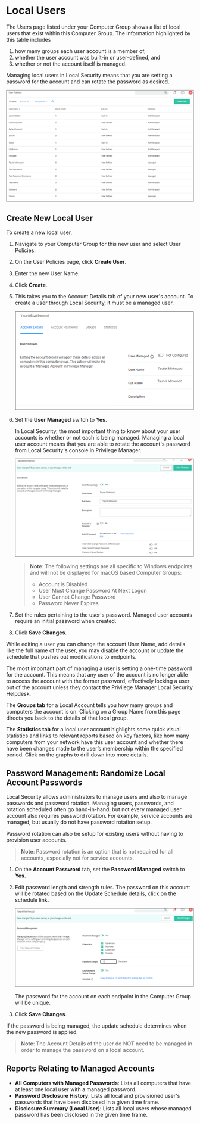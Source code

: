 [title]: # (Local Users)
[tags]: # (Local Security,Users)
[priority]: # (4)
# Local Users

The Users page listed under your Computer Group shows a list of local users that exist within this Computer Group. The information highlighted by this table includes

1. how many groups each user account is a member of,
1. whether the user account was built-in or user-defined, and
1. whether or not the account itself is managed.  

Managing local users in Local Security means that you are setting a password for the account and can rotate the password as desired.

![local](images/ls-lu.png "Local Users")

## Create New Local User

To create a new local user,

1. Navigate to your Computer Group for this new user and select User Policies.
1. On the User Policies page, click __Create User__.
1. Enter the new User Name.
1. Click __Create__.
1. This takes you to the Account Details tab of your new user's account. To create a user through Local Security, it must be a managed user.

   ![New Managed User](images/ls-new-lu.png "New User")
1. Set the __User Managed__ switch to __Yes__.

   In Local Security, the most important thing to know about your user accounts is whether or not each is being managed. Managing a local user account means that you are able to rotate the account's password from Local Security's console in Privilege Manager.

   ![Managed User](images/ls-manage-lu.png "Manage the User")

   >**Note**:
   >The following settings are all specific to Windows endpoints and will not be displayed for macOS based Computer Groups:
   >
   >* Account is Disabled
   >* User Must Change Password At Next Logon
   >* User Cannot Change Password
   >* Password Never Expires

1. Set the rules pertaining to the user's password. Managed user accounts require an initial password when created.
1. Click __Save Changes__.

While editing a user you can change the account User Name, add details like the full name of the user, you may disable the account or update the schedule that pushes out modifications to endpoints.

The most important part of managing a user is setting a one-time password for the account. This means that any user of the account is no longer able to access the account with the former password, effectively locking a user out of the account unless they contact the Privilege Manager Local Security Helpdesk.

The __Groups tab__ for a Local Account tells you how many groups and computers the account is on. Clicking on a Group Name from this page directs you back to the details of that local group.

The __Statistics tab__ for a local user account highlights some quick visual statistics and links to relevant reports based on key factors, like how many computers from your network have this user account and whether there have been changes made to the user’s membership within the specified period. Click on the graphs to drill down into more details.

## Password Management: Randomize Local Account Passwords

Local Security allows administrators to manage users and also to manage passwords and password rotation. Managing users, passwords, and rotation scheduled often go hand-in-hand, but not every managed user account also requires password rotation. For example, service accounts are managed, but usually do not have password rotation setup.

Password rotation can also be setup for existing users without having to provision user accounts.

>**Note**: Password rotation is an option that is not required for all accounts, especially not for service accounts.

1. On the __Account Password__ tab, set the __Password Managed__ switch to __Yes__.
1. Edit password length and strength rules. The password on this account will be rotated based on the Update Schedule details, click on the schedule link.

   ![manage pw](images/ls-manage-pw-lu.png "Managed Password for Local User Account")

   The password for the account on each endpoint in the Computer Group will be unique.
1. Click __Save Changes__.

If the password is being managed, the update schedule determines when the new password is applied.

>**Note**: The Account Details of the user do NOT need to be managed in order to manage the password on a local account.

## Reports Relating to Managed Accounts

* __All Computers with Managed Passwords__: Lists all computers that have at least one local user with a managed password.
* __Password Disclosure History__: Lists all local and provisioned user's passwords that have been disclosed in a given time frame.
* __Disclosure Summary (Local User)__: Lists all local users whose managed password has been disclosed in the given time frame.
